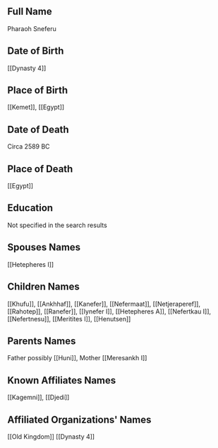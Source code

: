 ## Full Name
Pharaoh Sneferu

## Date of Birth
[[Dynasty 4]]

## Place of Birth
[[Kemet]], [[Egypt]]

## Date of Death
Circa 2589 BC

## Place of Death
[[Egypt]]

## Education
Not specified in the search results

## Spouses Names
[[Hetepheres I]]

## Children Names
[[Khufu]], [[Ankhhaf]], [[Kanefer]], [[Nefermaat]], [[Netjeraperef]], [[Rahotep]], [[Ranefer]], [[Iynefer I]], [[Hetepheres A]], [[Nefertkau I]], [[Nefertnesu]], [[Meritites I]], [[Henutsen]]

## Parents Names
Father possibly [[Huni]], Mother [[Meresankh I]]

## Known Affiliates Names
[[Kagemni]], [[Djedi]]

## Affiliated Organizations' Names
[[Old Kingdom]]
[[Dynasty 4]]
